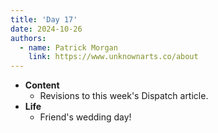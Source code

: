 ```yaml
---
title: 'Day 17'
date: 2024-10-26
authors:
  - name: Patrick Morgan
    link: https://www.unknownarts.co/about
---
```


- __Content__
    - Revisions to this week's Dispatch article.
- __Life__
    - Friend's wedding day!